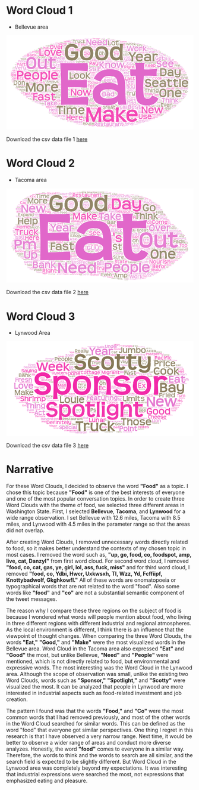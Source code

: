 # Word Cloud 1

* Bellevue area

![Word Cloud 1](img/WordArt1.png)

Download the csv data file 1 [here](asset/Lab2CSV1.csv)

# Word Cloud 2

* Tacoma area

![Word Cloud 2](img/WordArt2.png)

Download the csv data file 2 [here](asset/Lab2CSV2.csv)

# Word Cloud 3

* Lynwood Area

![Word Cloud 3](img/WordArt3.png)

Download the csv data file 3 [here](asset/Lab2CSV3.csv)

# Narrative

For these Word Clouds, I decided to observe the word **"Food"** as a topic. I chose this topic because **"Food"** is one of the best interests of everyone and one of the most popular conversation topics. In order to create three Word Clouds with the theme of food, we selected three different areas in Washington State. First, I selected **Bellevue**, **Tacoma**, and **Lynwood** for a wide range observation. I set Bellevue with 12.6 miles, Tacoma with 8.5 miles, and Lynwood with 4.5 miles in the parameter range so that the areas did not overlap.

After creating Word Clouds, I removed unnecessary words directly related to food, so it makes better understand the contexts of my chosen topic in most cases. I removed the word such as, **"up, go, food, co, foodspot, amp, live, cat, Danzyl"** from first word cloud. For second word cloud, I removed **"food, co, cat, gas, ye, girl, lol, ass, fuck, miss"** and for third word cloud, I removed **"food, co, Ydbi, Hwcr, Uxkwsxh, TI, Wzz, Yd, Fcffiipf, Knottybadwolf, Gkghkowfl."** All of these words are onomatopoeia or typographical words that are not related to the word "food". Also some words like **"food"** and **"co"** are not a substantial semantic component of the tweet messages.

The reason why I compare these three regions on the subject of food is because I wondered what words will people mention about food, who living in three different regions with different industrial and regional atmospheres. As the local environment is different, I think there is an influence that the viewpoint of thought changes.
When comparing the three Word Clouds, the words **"Eat,"** **"Good,"** and **"Make"** were the most visualized words in the Bellevue area.
Word Cloud in the Tacoma area also expressed **"Eat"** and **"Good"** the most, but unlike Bellevue, **"Need"** and **"People"** were mentioned, which is not directly related to food, but environmental and expressive words. The most interesting was the Word Cloud in the Lynwood area. Although the scope of observation was small, unlike the existing two Word Clouds, words such as **"Sponsor,"** **"Spotlight,"** and **"Scotty"** were visualized the most. It can be analyzed that people in Lynwood are more interested in industrial aspects such as food-related investment and job creation.

The pattern I found was that the words **"Food,"** and **"Co"** were the most common words that I had removed previously, and most of the other words in the Word Cloud searched for similar words. This can be defined as the word "food" that everyone got similar perspectives. One thing I regret in this research is that I have observed a very narrow range. Next time, it would be better to observe a wider range of areas and conduct more diverse analyzes. Honestly, the word **"food"** comes to everyone in a similar way. Therefore, the words to think and the words to search are all similar, and the search field is expected to be slightly different. But Word Cloud in the Lynwood area was completely beyond my expectations. It was interesting that industrial expressions were searched the most, not expressions that emphasized eating and pleasure.
